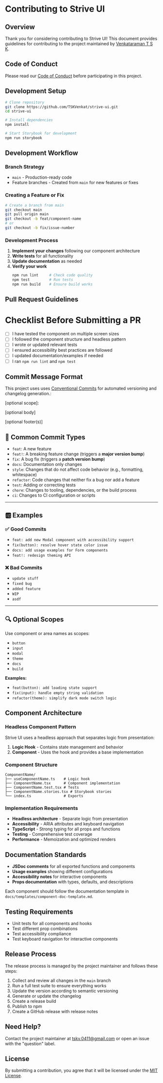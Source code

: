# Contributing to Strive UI

## Overview

Thank you for considering contributing to Strive UI! This document provides guidelines for contributing to the project maintained by [Venkataraman T S K](https://github.com/TSKVenkat).

## Code of Conduct

Please read our [Code of Conduct](./CODE_OF_CONDUCT.md) before participating in this project.

## Development Setup

```bash
# Clone repository
git clone https://github.com/TSKVenkat/strive-ui.git
cd strive-ui

# Install dependencies
npm install

# Start Storybook for development
npm run storybook
```

## Development Workflow

### Branch Strategy

- `main` - Production-ready code
- Feature branches - Created from `main` for new features or fixes

### Creating a Feature or Fix

```bash
# Create a branch from main
git checkout main
git pull origin main
git checkout -b feat/component-name
# or
git checkout -b fix/issue-number
```

### Development Process

1. **Implement your changes** following our component architecture
2. **Write tests** for all functionality
3. **Update documentation** as needed
4. **Verify your work**
   ```bash
   npm run lint     # Check code quality
   npm test         # Run tests
   npm run build    # Ensure build works
   ```

## Pull Request Guidelines

# Checklist Before Submitting a PR

- [ ] I have tested the component on multiple screen sizes
- [ ] I followed the component structure and headless pattern
- [ ] I wrote or updated relevant tests
- [ ] I ensured accessibility best practices are followed
- [ ] I updated documentation/examples if needed
- [ ] I ran `npm run lint` and `npm test`

## Commit Message Format

This project uses uses [Conventional Commits](https://www.conventionalcommits.org/) for automated versioning and changelog generation.:

<type>[optional scope]: <description>

[optional body]

[optional footer(s)]

## 🔁 Common Commit Types

- `feat`: A new feature  
- `feat!`: A breaking feature change (triggers a **major version bump**)  
- `fix`: A bug fix (triggers a **patch version bump**)  
- `docs`: Documentation only changes  
- `style`: Changes that do not affect code behavior (e.g., formatting, whitespace)  
- `refactor`: Code changes that neither fix a bug nor add a feature  
- `test`: Adding or correcting tests  
- `chore`: Changes to tooling, dependencies, or the build process  
- `ci`: Changes to CI configuration or scripts  

---

## 🆎 Examples

### ✅ Good Commits

- `feat: add new Modal component with accessibility support`
- `fix(button): resolve hover state color issue`
- `docs: add usage examples for Form components`
- `feat!: redesign theming API`  


### ❌ Bad Commits

- `update stuff`
- `fixed bug`
- `added feature`
- `WIP`
- `asdf`

---

## 🔍 Optional Scopes

Use component or area names as scopes:

- `button`
- `input`
- `modal`
- `theme`
- `docs`
- `build`

**Examples:**

- `feat(button): add loading state support`
- `fix(input): handle empty string validation`
- `refactor(theme): simplify dark mode switch logic`


## Component Architecture

### Headless Component Pattern

Strive UI uses a headless approach that separates logic from presentation:

1. **Logic Hook** - Contains state management and behavior
2. **Component** - Uses the hook and provides a base implementation

### Component Structure

```
ComponentName/
├── useComponentName.ts    # Logic hook
├── ComponentName.tsx      # Component implementation
├── ComponentName.test.tsx # Tests
├── ComponentName.stories.tsx # Storybook stories
└── index.ts               # Exports
```

### Implementation Requirements

- **Headless architecture** - Separate logic from presentation
- **Accessibility** - ARIA attributes and keyboard navigation
- **TypeScript** - Strong typing for all props and functions
- **Testing** - Comprehensive test coverage
- **Performance** - Memoization and optimized renders

## Documentation Standards

- **JSDoc comments** for all exported functions and components
- **Usage examples** showing different configurations
- **Accessibility notes** for interactive components
- **Props documentation** with types, defaults, and descriptions

Each component should follow the documentation template in `docs/templates/component-doc-template.md`.

## Testing Requirements

- Unit tests for all components and hooks
- Test different prop combinations
- Test accessibility compliance
- Test keyboard navigation for interactive components

## Release Process

The release process is managed by the project maintainer and follows these steps:

1. Collect and review all changes in the `main` branch
2. Run a full test suite to ensure everything works
3. Update the version according to semantic versioning
4. Generate or update the changelog
5. Create a release build
6. Publish to npm
7. Create a GitHub release with release notes

## Need Help?

Contact the project maintainer at tskv.0411@gmail.com or open an issue with the "question" label.

## License

By submitting a contribution, you agree that it will be licensed under the [MIT License](LICENSE).